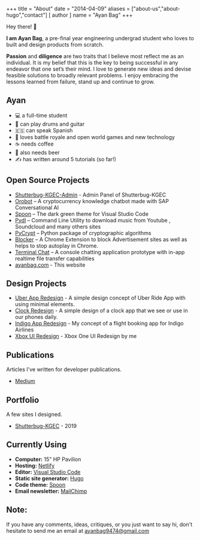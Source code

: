 +++
title = "About"
date = "2014-04-09"
aliases = ["about-us","about-hugo","contact"]
[ author ]
  name = "Ayan Bag"
+++

Hey there! 👋

**I am Ayan Bag**, a pre-final year engineering undergrad student who loves to built and design products from scratch.

**Passion** and **diligence** are two traits that I believe most reflect me as an individual. It is my belief that this is the key to being successful in any endeavor that one set’s their mind. I love to generate new ideas and devise feasible solutions to broadly relevant problems. I enjoy embracing the lessons learned from failure, stand up and continue to grow.


## Ayan
- 💻 a full-time student 
- 🎹 can play drums and guitar
- 🇪🇸 can speak Spanish
- 👾 loves battle royale and open world games and new technology
- ☕ needs coffee
- 🍺 also needs beer
- ✍️ has written around 5 tutorials (so far!)



## Open Source Projects

- [Shutterbug-KGEC-Admin](https://github.com/shutterbugkgec/Shutterbug-admin) - Admin Panel of Shutterbug-KGEC
- [Orobot](https://ayanbag.github.io/orobot/) – A cryptocurrency knowledge chatbot made with SAP Conversational AI
- [Spoon](https://spoontheme.netlify.app/) – The dark green theme for Visual Studio Code
- [Pydl](https://github.com/ayanbag/pydl) – Command Line Utility to download music from Youtube , Soundcloud and many others sites
- [PyCrypt](https://github.com/ayanbag/pycrypt) – Python package of cryptographic algorithms
- [Blocker](https://github.com/ayanbag/Blocker) – A Chrome Extension to block Advertisement sites as well as helps to stop autoplay in Chrome.
- [Terminal Chat](https://github.com/ayanbag/Terminal_Chat_Console) – A console chatting application prototype with in-app realtime file transfer capabilities 
- [ayanbag.com](https://github.com/ayanbag/ayanbag.com) - This website


## Design Projects

- [Uber App Redesign](https://dribbble.com/shots/6830148-Uber-App-Design) - A simple design concept of Uber Ride App with using minimal elements. 
- [Clock Redesign](https://dribbble.com/shots/6742405-Clock-User-Interface) - A simple design of a clock app that we see or use in our phones daily. 
- [Indigo App Redesign](https://dribbble.com/shots/6716023-Flight-Booking-App-Design) - My concept of a flight booking app for Indigo Airlines
- [Xbox UI Redesign](https://youtu.be/i49O3tXn38g) - Xbox One UI Redesign by me 

## Publications

Articles I've written for developer publications.

- [Medium](/tags/medium/)


## Portfolio

A few sites I designed.

- [Shutterbug-KGEC](https://www.shutterbugkgec.in/) - 2019


## Currently Using

- **Computer:** 15" HP Pavilion
- **Hosting:** [Netlify](https://netlify.com)
- **Editor:** [Visual Studio Code](https://code.visualstudio.com/)
- **Static site generator:** [Hugo](https://gatsbyjs.org)
- **Code theme:** [Spoon](https://spoontheme.netlify.com/)
- **Email newsletter:** [MailChimp](https://mailchimp.com/)

## Note:

If you have any comments, ideas, critiques, or you just want to say hi, don't hesitate to send me an email at [ayanbag9474@gmail.com](mailto:ayanbag9474@gmail.com)

